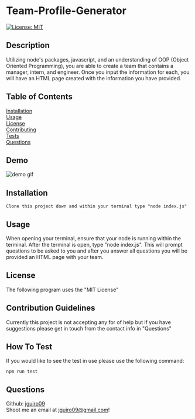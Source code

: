 # Team-Profile-Generator

[![License: MIT](https://img.shields.io/badge/License-MIT-yellow.svg)](https://opensource.org/licenses/MIT)

## Description

Utilizing node's packages, javascript, and an understanding of OOP (Object Oriented Programming), you are able to create a team that contains a manager, intern, and engineer. Once you input the information for each, you will have an HTML page created with the information you have provided.

## Table of Contents

[Installation](#Installation)  
[Usage](#Usage)  
[License](#License)  
[Contributing](#Contribution-Guidelines)  
[Tests](#How-To-Test)  
[Questions](#Questions) 

## Demo  

![demo gif](/assets/img/TEAM.gif)

## Installation

    Clone this project down and within your terminal type "node index.js"  

## Usage

When opening your terminal, ensure that your node is running within the terminal. After the terminal is open, type "node index.js". This will prompt questions to be asked to you and after you answer all questions you will be provided an HTML page with your team.

## License

The following program uses the "MIT License"

## Contribution Guidelines

Currently this project is not accepting any for of help but if you have suggestions please get in touch from the contact info in "Questions"

## How To Test

If you would like to see the test in use please use the following command:  

    npm run test

## Questions

Github: [jguiro09](https://github.com/jguiro09)  
Shoot me an email at jguiro09@gmail.com!  
